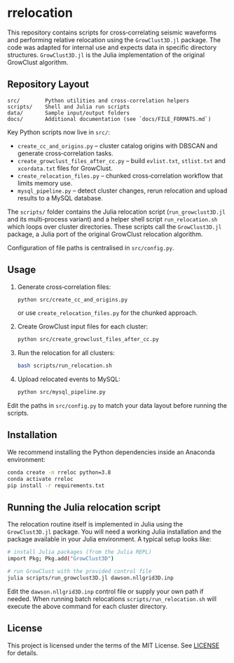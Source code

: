 # rrelocation

This repository contains scripts for cross‑correlating seismic waveforms and performing relative relocation using the `GrowClust3D.jl` package. The code was adapted for internal use and expects data in specific directory structures. `GrowClust3D.jl` is the Julia implementation of the original GrowClust algorithm.

## Repository Layout

```
src/        Python utilities and cross‑correlation helpers
scripts/    Shell and Julia run scripts
data/       Sample input/output folders
docs/       Additional documentation (see `docs/FILE_FORMATS.md`)
```

Key Python scripts now live in `src/`:

- `create_cc_and_origins.py` – cluster catalog origins with DBSCAN and generate cross‑correlation tasks.
- `create_growclust_files_after_cc.py` – build `evlist.txt`, `stlist.txt` and `xcordata.txt` files for GrowClust.
- `create_relocation_files.py` – chunked cross‑correlation workflow that limits memory use.
- `mysql_pipeline.py` – detect cluster changes, rerun relocation and upload results to a MySQL database.

The `scripts/` folder contains the Julia relocation script (`run_growclust3D.jl` and its multi‑process variant) and a helper shell script `run_relocation.sh` which loops over cluster directories. These scripts call the `GrowClust3D.jl` package, a Julia port of the original GrowClust relocation algorithm.

Configuration of file paths is centralised in `src/config.py`.

## Usage

1. Generate cross‑correlation files:
   ```bash
   python src/create_cc_and_origins.py
   ```
   or use `create_relocation_files.py` for the chunked approach.

2. Create GrowClust input files for each cluster:
   ```bash
   python src/create_growclust_files_after_cc.py
   ```

3. Run the relocation for all clusters:
   ```bash
   bash scripts/run_relocation.sh
   ```

4. Upload relocated events to MySQL:
   ```bash
   python src/mysql_pipeline.py
   ```

Edit the paths in `src/config.py` to match your data layout before running the scripts.

## Installation

We recommend installing the Python dependencies inside an Anaconda environment:

```bash
conda create -n rreloc python=3.8
conda activate rreloc
pip install -r requirements.txt
```

## Running the Julia relocation script

The relocation routine itself is implemented in Julia using the
`GrowClust3D.jl` package.  You will need a working Julia installation
and the package available in your Julia environment.  A typical setup
looks like:

```bash
# install Julia packages (from the Julia REPL)
import Pkg; Pkg.add("GrowClust3D")

# run GrowClust with the provided control file
julia scripts/run_growclust3D.jl dawson.nllgrid3D.inp
```

Edit the `dawson.nllgrid3D.inp` control file or supply your own path if
needed.  When running batch relocations `scripts/run_relocation.sh`
will execute the above command for each cluster directory.


## License

This project is licensed under the terms of the MIT License.  See [LICENSE](LICENSE) for details.